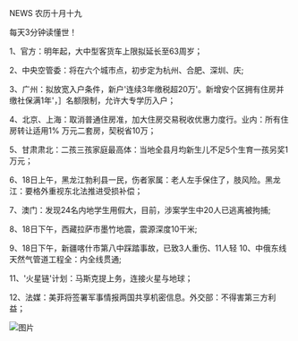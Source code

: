 NEWS 农历十月十九

每天3分钟读懂世！

1、官方：明年起，大中型客货车上限拟延长至63周岁；

2、中央空管委：将在六个城市点，初步定为杭州、合肥、深圳、庆;

3、广州：拟放宽入户条件，新户'连续3年缴税超20万'。新增安个区拥有住房并缴社保满1年'，］名额限制，允许大专学历入户；

4、北京、上海：取消普通住房准，加大住房交易税收优惠力度行。业内：所有住房转让适用1% 万元二套房，契税省10万；

5、甘肃肃北：二孩三孩家庭最高体：当地全县月均新生儿不足5个生育一孩另奖1万元；

6、18日上午，黑龙江勃利县一民，伤者家属：老人左手保住了，肢风险。黑龙江：要格外重视东北法推进受损补偿；

7、澳门：发现24名内地学生用假大，目前，涉案学生中20人已逃离被拘捕;

8、18日下午，西藏拉萨市墨竹地震，震源深度10干米;

9、18日下午，新疆喀什市第八中踩踏事故，已致3人重伤、11人轻 10、中俄东线天然气管道工程全：内全线贯通;

11、'火星链'计划：马斯克提上务，连接火星与地球；

12、法媒：美菲将签署军事情报两国共享机密信息。外交部：不得害第三方利益；

![图片](https://api.03c3.cn/api/zb)
